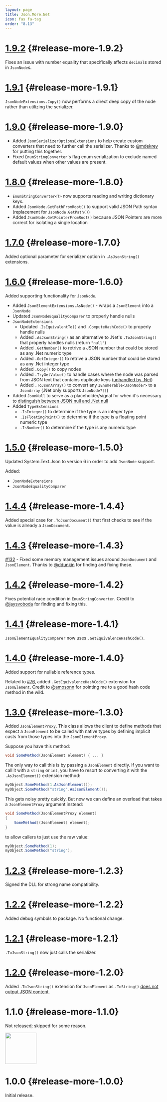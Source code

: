 ```yaml
---
layout: page
title: Json.More.Net
icon: fas fa-tag
order: "8.13"
---
```

# [1.9.2](https://github.com/gregsdennis/json-everything/pull/563) {#release-more-1.9.2}

Fixes an issue with number equality that specifically affects `decimal`s stored in `JsonNode`s.

# [1.9.1](https://github.com/gregsdennis/json-everything/commit/2a1fa87a2a75b56f0b912b70b194f8399acb6d7b) {#release-more-1.9.1}

`JsonNodeExtensions.Copy()` now performs a direct deep copy of the node rather than utilizing the serializer.

# [1.9.0](https://github.com/gregsdennis/json-everything/pull/418) {#release-more-1.9.0}

- Added `JsonSerializerOptionsExtensions` to help create custom converters that need to further call the serializer.  Thanks to [@mdekrey](https://github.com/mdekrey) for putting this together.
- Fixed `EnumStringConverter`'s flag enum serialization to exclude named default values when other values are present.

# [1.8.0](https://github.com/gregsdennis/json-everything/pull/418) {#release-more-1.8.0}

- `EnumStringConverter<T>` now supports reading and writing dictionary keys.
- Added `JsonNode.GetPathFromRoot()` to support valid JSON Path syntax (replacement for `JsonNode.GetPath()`)
- Added `JsonNode.GetPointerFromRoot()` because JSON Pointers are more correct for isolating a single location

# [1.7.0](https://github.com/gregsdennis/json-everything/pull/328) {#release-more-1.7.0}

Added optional parameter for serializer option in `.AsJsonString()` extensions.

# [1.6.0](https://github.com/gregsdennis/json-everything/pull/280) {#release-more-1.6.0}

Added supporting functionality for `JsonNode`.

- Added `JsonElementExtensions.AsNode()` - wraps a `JsonElement` into a `JsonNode`
- Updated `JsonNodeEqualityComparer` to properly handle nulls
- `JsonNodeExtensions`
    - Updated `.IsEquivalentTo()` and `.ComputeHashCode()` to properly handle nulls
    - Added `.AsJsonString()` as an alternative to .Net's `.ToJsonString()` that properly handles nulls (return `"null"`)
    - Added `.GetNumber()` to retrive a JSON number that could be stored as any .Net numeric type
    - Added `.GetInteger()` to retrive a JSON number that could be stored as any .Net integer type
    - Added `.Copy()` to copy nodes
    - Added `.TryGetValue()` to handle cases where the node was parsed from JSON text that contains duplicate keys ([unhandled by .Net](https://github.com/dotnet/runtime/issues/70604))
    - Added `.ToJsonArray()` to convert any `IEnumerable<JsonNode?>` to a `JsonArray` (.Net only supports `JsonNode?[]`)
- Added `JsonNull` to serve as a placeholder/signal for when it's necessary to [distinguish between JSON null and .Net null](https://github.com/dotnet/runtime/issues/68128)
- Added `TypeExtensions`
    - `.IsInteger()` to determine if the type is an integer type
    - `.IsFloatingPoint()` to determine if the type is a floating point numeric type
    - `.IsNumber()` to determine if the type is any numeric type

# [1.5.0](https://github.com/gregsdennis/json-everything/pull/243) {#release-more-1.5.0}

Updated System.Text.Json to version 6 in order to add `JsonNode` support.

Added:

- `JsonNodeExtensions`
- `JsonNodeEqualityComparer`

# [1.4.4](https://github.com/gregsdennis/json-everything/pull/163) {#release-more-1.4.4}

Added special case for `.ToJsonDocument()` that first checks to see if the value is already a `JsonDocument`.

# [1.4.3](https://github.com/gregsdennis/json-everything/pull/133) {#release-more-1.4.3}

[#132](https://github.com/gregsdennis/json-everything/pull/132) - Fixed some memory management issues around `JsonDocument` and `JsonElement`.  Thanks to [@ddunkin](https://github.com/ddunkin) for finding and fixing these.

# [1.4.2](https://github.com/gregsdennis/json-everything/pull/105) {#release-more-1.4.2}

Fixes potential race condition in `EnumStringConverter`.  Credit to [@jaysvoboda](https://github.com/jaysvoboda) for finding and fixing this.

# [1.4.1](https://github.com/gregsdennis/json-everything/pull/78) {#release-more-1.4.1}

`JsonElementEqualityComparer` now uses `.GetEquivalenceHashCode()`.

# [1.4.0](https://github.com/gregsdennis/json-everything/pull/75) {#release-more-1.4.0}

Added support for nullable reference types.

Related to [#76](https://github.com/gregsdennis/json-everything/issues/76), added `.GetEquivalenceHashCode()` extension for `JsonElement`.  Credit to [@amosonn](https://github.com/amosonn) for pointing me to a good hash code method in the wild.

# [1.3.0](https://github.com/gregsdennis/json-everything/pull/65) {#release-more-1.3.0}

Added `JsonElementProxy`.  This class allows the client to define methods that expect a `JsonElement` to be called with native types by defining implicit casts from those types into the `JsonElementProxy`.

Suppose you have this method:

```c#
void SomeMethod(JsonElement element) { ... }
```

The only way to call this is by passing a `JsonElement` directly.  If you want to call it with a `string` or `int`, you have to resort to converting it with the `.AsJsonElement()` extension method:

```c#
myObject.SomeMethod(1.AsJsonElement());
myObject.SomeMethod("string".AsJsonElement());
```

This gets noisy pretty quickly.  But now we can define an overload that takes a `JsonElementProxy` argument instead:

```c#
void SomeMethod(JsonElementProxy element)
{
    SomeMethod((JsonElement) element);
}
```

to allow callers to just use the raw value:

```c#
myObject.SomeMethod(1);
myObject.SomeMethod("string");
```

# [1.2.3](https://github.com/gregsdennis/json-everything/pull/61) {#release-more-1.2.3}

Signed the DLL for strong name compatibility.

# [1.2.2](https://github.com/gregsdennis/json-everything/pull/45) {#release-more-1.2.2}

Added debug symbols to package.  No functional change.

# [1.2.1](https://github.com/gregsdennis/json-everything/pull/24) {#release-more-1.2.1}

`.ToJsonString()` now just calls the serializer.

# [1.2.0](https://github.com/gregsdennis/json-everything/pull/24) {#release-more-1.2.0}

Added `.ToJsonString()` extension for `JsonElement` as `.ToString()` [does not output JSON content](https://github.com/dotnet/runtime/issues/42502).

# 1.1.0 {#release-more-1.1.0}

Not released; skipped for some reason.

<img src="https://i.imgflip.com/1myuho.jpg" style="height:100px"></img>

# 1.0.0 {#release-more-1.0.0}

Initial release.
